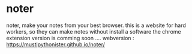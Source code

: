 # noter
noter, make your notes from your best browser.
this is a website for hard workers, so they can make notes without install a software
the chrome extension version is comming soon ....
webversion : https://mustipythonister.github.io/noter/
